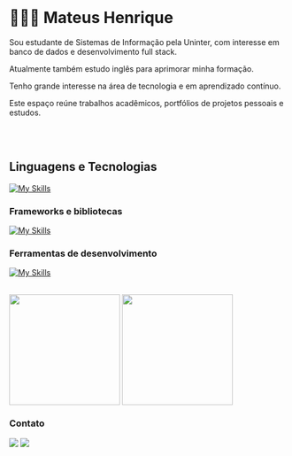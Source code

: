 <br>

<div>
 <h1>🧑🏻‍💻 Mateus Henrique </h1>
</div>


<p>Sou estudante de Sistemas de Informação pela Uninter, com interesse em banco de dados e desenvolvimento full stack.</p>
<p>Atualmente também estudo inglês para aprimorar minha formação.</p>
<p>Tenho grande interesse na área de tecnologia e em aprendizado contínuo.</p>
<p>Este espaço reúne trabalhos acadêmicos, portfólios de projetos pessoais e estudos.</p>



<br>
<br>
<h2>
   Linguagens e Tecnologias
</h2>
<div>

  [![My Skills](https://skillicons.dev/icons?i=html,css,js,java,php,py,mysql)](https://skillicons.dev)

  <h3> Frameworks e bibliotecas </h3>
 
 [![My Skills](https://skillicons.dev/icons?i=spring,laravel,nodejs)](https://skillicons.dev)

  <h3> Ferramentas de desenvolvimento </h3>

  [![My Skills](https://skillicons.dev/icons?i=git,github,docker,vscode,idea,pycharm)](https://skillicons.dev)
  
 </div>
<br>



  <img height=200 align="center" src="https://github-readme-stats.vercel.app/api?username=matt-henri&card_width=500&theme=dark#gh-dark-mode-only" />


  <img height=200 align="center" src="https://github-readme-stats.vercel.app/api/top-langs?username=matt-henri&layout=compact&langs_count=8&card_width=500&theme=dark#gh-dark-mode-only" />

 





<div>
 
<h3> Contato </h3>

<a href="https://www.instagram.com/matt_henrii/?hl=pt-br" target="_blank"><img src="https://img.shields.io/badge/-Instagram-%23E4405F?style=for-the-badge&logo=instagram&logoColor=white" target="_blank"></a>
<a href="https://www.linkedin.com/in/mateus-henrique-923330274/" target="_blank"><img src="https://img.shields.io/badge/-LinkedIn-%230077B5?style=for-the-badge&logo=linkedin&logoColor=white" target="_blank"></a> 

</div>




